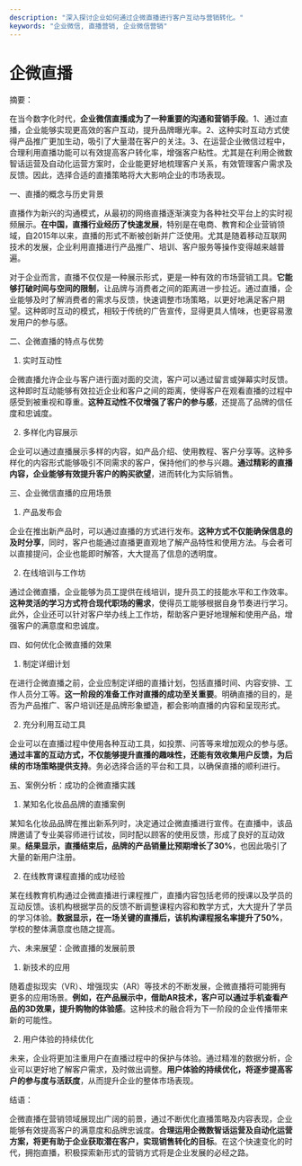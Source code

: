 ```yaml
---
description: "深入探讨企业如何通过企微直播进行客户互动与营销转化。"
keywords: "企业微信, 直播营销, 企业微信营销"
---
```

# 企微直播

摘要：

在当今数字化时代，**企业微信直播成为了一种重要的沟通和营销手段**。1、通过直播，企业能够实现更高效的客户互动，提升品牌曝光率。2、这种实时互动方式使得产品推广更加生动，吸引了大量潜在客户的关注。3、在运营企业微信过程中，合理利用直播功能可以有效提高客户转化率，增强客户粘性。尤其是在利用企微数智话运营及自动化运营方案时，企业能更好地梳理客户关系，有效管理客户需求及反馈。因此，选择合适的直播策略将大大影响企业的市场表现。

一、直播的概念与历史背景

直播作为新兴的沟通模式，从最初的网络直播逐渐演变为各种社交平台上的实时视频展示。**在中国，直播行业经历了快速发展**，特别是在电商、教育和企业营销领域，自2015年以来，直播的形式不断被创新并广泛使用。尤其是随着移动互联网技术的发展，企业利用直播进行产品推广、培训、客户服务等操作变得越来越普遍。

对于企业而言，直播不仅仅是一种展示形式，更是一种有效的市场营销工具。**它能够打破时间与空间的限制**，让品牌与消费者之间的距离进一步拉近。通过直播，企业能够及时了解消费者的需求与反馈，快速调整市场策略，以更好地满足客户期望。这种即时互动的模式，相较于传统的广告宣传，显得更具人情味，也更容易激发用户的参与感。

二、企微直播的特点与优势

1. 实时互动性

企微直播允许企业与客户进行面对面的交流，客户可以通过留言或弹幕实时反馈。这种即时互动能够有效拉近企业和客户之间的距离，使得客户在观看直播的过程中感受到被重视和尊重。**这种互动性不仅增强了客户的参与感**，还提高了品牌的信任度和忠诚度。

2. 多样化内容展示

企业可以通过直播展示多样的内容，如产品介绍、使用教程、客户分享等。这种多样化的内容形式能够吸引不同需求的客户，保持他们的参与兴趣。**通过精彩的直播内容，企业能够有效提升客户的购买欲望**，进而转化为实际销售。

三、企业微信直播的应用场景

1. 产品发布会

企业在推出新产品时，可以通过直播的方式进行发布。**这种方式不仅能确保信息的及时分享**，同时，客户也能通过直播更直观地了解产品特性和使用方法。与会者可以直接提问，企业也能即时解答，大大提高了信息的透明度。

2. 在线培训与工作坊

通过企微直播，企业能够为员工提供在线培训，提升员工的技能水平和工作效率。**这种灵活的学习方式符合现代职场的需求**，使得员工能够根据自身节奏进行学习。此外，企业还可以针对客户举办线上工作坊，帮助客户更好地理解和使用产品，增强客户的满意度和忠诚度。

四、如何优化企微直播的效果

1. 制定详细计划

在进行企微直播之前，企业应制定详细的直播计划，包括直播时间、内容安排、工作人员分工等。**这一阶段的准备工作对直播的成功至关重要**。明确直播的目的，是否为产品推广、客户培训还是品牌形象塑造，都会影响直播的内容和呈现形式。

2. 充分利用互动工具

企业可以在直播过程中使用各种互动工具，如投票、问答等来增加观众的参与感。**通过丰富的互动方式，不仅能够提升直播的趣味性，还能有效收集用户反馈，为后续的市场策略提供支持**。务必选择合适的平台和工具，以确保直播的顺利进行。

五、案例分析：成功的企微直播实践

1. 某知名化妆品品牌的直播案例

某知名化妆品品牌在推出新系列时，决定通过企微直播进行宣传。在直播中，该品牌邀请了专业美容师进行试妆，同时配以顾客的使用反馈，形成了良好的互动效果。**结果显示，直播结束后，品牌的产品销量比预期增长了30%**，也因此吸引了大量的新用户注册。

2. 在线教育课程直播的成功经验

某在线教育机构通过企微直播进行课程推广，直播内容包括老师的授课以及学员的互动反馈。该机构根据学员的反馈不断调整课程内容和教学方式，大大提升了学员的学习体验。**数据显示，在一场关键的直播后，该机构课程报名率提升了50%**，学校的整体满意度也随之提高。

六、未来展望：企微直播的发展前景

1. 新技术的应用

随着虚拟现实（VR）、增强现实（AR）等技术的不断发展，企微直播将可能拥有更多的应用场景。**例如，在产品展示中，借助AR技术，客户可以通过手机查看产品的3D效果，提升购物的体验感**。这种技术的融合将为下一阶段的企业传播带来新的可能性。

2. 用户体验的持续优化

未来，企业将更加注重用户在直播过程中的保护与体验。通过精准的数据分析，企业可以更好地了解客户需求，及时做出调整。**用户体验的持续优化，将逐步提高客户的参与度与活跃度**，从而提升企业的整体市场表现。

结语：

企微直播在营销领域展现出广阔的前景，通过不断优化直播策略及内容表现，企业能够有效提高客户的满意度和品牌忠诚度。**合理运用企微数智话运营及自动化运营方案，将更有助于企业获取潜在客户，实现销售转化的目标**。在这个快速变化的时代，拥抱直播，积极探索新形式的营销方式将是企业发展的必经之路。
